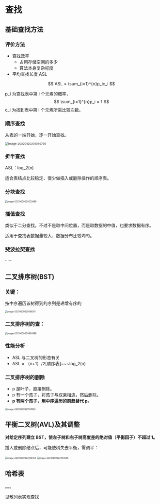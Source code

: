 # 查找

## 基础查找方法

### 评价方法

- 查找效率
  - 占用存储空间的多少
  - 算法本身复杂程度
- 平均查找长度 ASL

$$
ASL = \sum_{i=1}^{n}p_ic_i
$$

p_i 为查找表中第 i 个元素的概率，
$$
\sum_{i=1}^{n}p_i = 1
$$
c_i 为找到表中第 i 个元素所需比较次数。

### 顺序查找

从表的一端开始，逐一开始查找。

<img src="https://oss.justin3go.com/blogs/image-20220120201939795.png" alt="image-20220120201939795" style="zoom:67%;" />

### 折半查找

ASL：log_2(n)

适合表结点比较稳定、很少做插入或删除操作的顺序表。

### 分块查找

<img src="https://oss.justin3go.com/blogs/image-20210609220020696.png" alt="image-20210609220020696" style="zoom:50%;" />

### 插值查找

类似于二分查找，不过不是取中间位置，而是取数据的中值，也要求数据有序。

适用于查找表数据量较大、数据分布比较均匀。

### 斐波拉契查找

······

## 二叉排序树(BST)

### 关键：

按中序遍历该树得到的序列是递增有序的

<img src="https://oss.justin3go.com/blogs/image-20210609220516391.png" alt="image-20210609220516391" style="zoom:50%;" />

### 二叉排序树的查：

<img src="https://oss.justin3go.com/blogs/image-20210609220954999.png" alt="image-20210609220954999" style="zoom:50%;" />

### 性能分析

- ASL 与二叉树的形态有关
- ASL = （n+1）/2[顺序表]~~~log_2(n)

### 二叉排序树的删除

- p 是叶子，直接删除。
- p 有一个孩子，将孩子与双亲相连，然后删除。
- **p 有两个孩子，用中序遍历的前趋替代 p。**

<img src="https://oss.justin3go.com/blogs/image-20210609221501920.png" alt="image-20210609221501920" style="zoom:50%;" />

## 平衡二叉树(AVL)及其调整

**对给定序列建立 BST，使左子树和右子树高度差的绝对值（平衡因子）不超过 1。**

插入或删除结点后，可能使树失去平衡，需调平：

<img src="https://oss.justin3go.com/blogs/image-20210609222036103.png" alt="image-20210609222036103" style="zoom:50%;" />

<img src="https://oss.justin3go.com/blogs/image-20210609222053595.png" alt="image-20210609222053595" style="zoom:50%;" />

## 哈希表

。。。

见散列表实现查找

